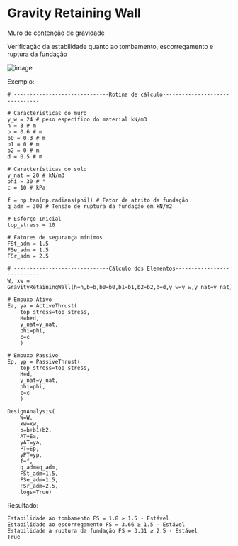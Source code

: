 # Gravity Retaining Wall
Muro de contenção de gravidade

Verificação da estabilidade quanto ao tombamento, escorregamento e ruptura da fundação

![image](https://user-images.githubusercontent.com/71474825/211171872-78c429ec-bd13-4fbc-a361-d8923299f0d6.png)

Exemplo:

```
# ------------------------------Rotina de cálculo-------------------------------

# Características do muro
y_w = 24 # peso específico do material kN/m3
h = 3 # m
b = 0.6 # m
b0 = 0.3 # m
b1 = 0 # m
b2 = 0 # m
d = 0.5 # m

# Características do solo
y_nat = 20 # kN/m3
phi = 30 # °
c = 10 # kPa

f = np.tan(np.radians(phi)) # Fator de atrito da fundação
q_adm = 300 # Tensão de ruptura da fundação em kN/m2

# Esforço Inicial
top_stress = 10

# Fatores de segurança mínimos
FSt_adm = 1.5
FSe_adm = 1.5
FSr_adm = 2.5

# ------------------------------Cálculo dos Elementos---------------------------
W, xw = GravityRetainingWall(h=h,b=b,b0=b0,b1=b1,b2=b2,d=d,y_w=y_w,y_nat=y_nat)

# Empuxo Ativo
Ea, ya = ActiveThrust(
    top_stress=top_stress,
    H=h+d,
    y_nat=y_nat,
    phi=phi,
    c=c
    )

# Empuxo Passivo
Ep, yp = PassiveThrust(
    top_stress=top_stress,
    H=d,
    y_nat=y_nat,
    phi=phi,
    c=c
    )

DesignAnalysis(
    W=W,
    xw=xw,
    b=b+b1+b2,
    AT=Ea,
    yAT=ya,
    PT=Ep,
    yPT=yp,
    f=f,
    q_adm=q_adm,
    FSt_adm=1.5,
    FSe_adm=1.5,
    FSr_adm=2.5,
    logs=True)
```

Resultado:
```
Estabilidade ao tombamento FS = 1.8 ≥ 1.5 - Estável
Estabilidade ao escorregamento FS = 3.66 ≥ 1.5 - Estável
Estabilidade à ruptura da fundação FS = 3.31 ≥ 2.5 - Estável
True
```
